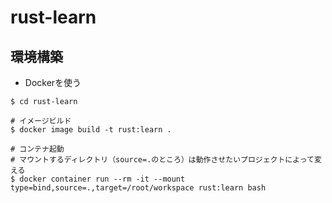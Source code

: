 # rust-learn
## 環境構築
- Dockerを使う
```
$ cd rust-learn

# イメージビルド
$ docker image build -t rust:learn .

# コンテナ起動
# マウントするディレクトリ（source=.のところ）は動作させたいプロジェクトによって変える
$ docker container run --rm -it --mount type=bind,source=.,target=/root/workspace rust:learn bash
```
